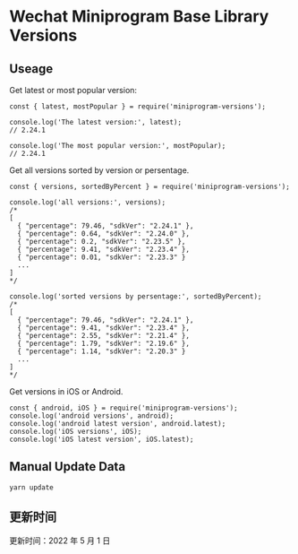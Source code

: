
# Wechat Miniprogram Base Library Versions

## Useage

Get latest or most popular version:

```;
const { latest, mostPopular } = require('miniprogram-versions');

console.log('The latest version:', latest);
// 2.24.1

console.log('The most popular version:', mostPopular);
// 2.24.1

```

Get all versions sorted by version or persentage.

```
const { versions, sortedByPercent } = require('miniprogram-versions');

console.log('all versions:', versions);
/*
[
  { "percentage": 79.46, "sdkVer": "2.24.1" },
  { "percentage": 0.64, "sdkVer": "2.24.0" },
  { "percentage": 0.2, "sdkVer": "2.23.5" },
  { "percentage": 9.41, "sdkVer": "2.23.4" },
  { "percentage": 0.01, "sdkVer": "2.23.3" }
  ...
]
*/

console.log('sorted versions by persentage:', sortedByPercent);
/*
[
  { "percentage": 79.46, "sdkVer": "2.24.1" },
  { "percentage": 9.41, "sdkVer": "2.23.4" },
  { "percentage": 2.55, "sdkVer": "2.21.4" },
  { "percentage": 1.79, "sdkVer": "2.19.6" },
  { "percentage": 1.14, "sdkVer": "2.20.3" }
  ...
]
*/
```

Get versions in iOS or Android.

```
const { android, iOS } = require('miniprogram-versions');
console.log('android versions', android);
console.log('android latest version', android.latest);
console.log('iOS versions', iOS);
console.log('iOS latest version', iOS.latest);
```

## Manual Update Data

```
yarn update
```

## 更新时间

更新时间：2022 年 5 月 1 日
